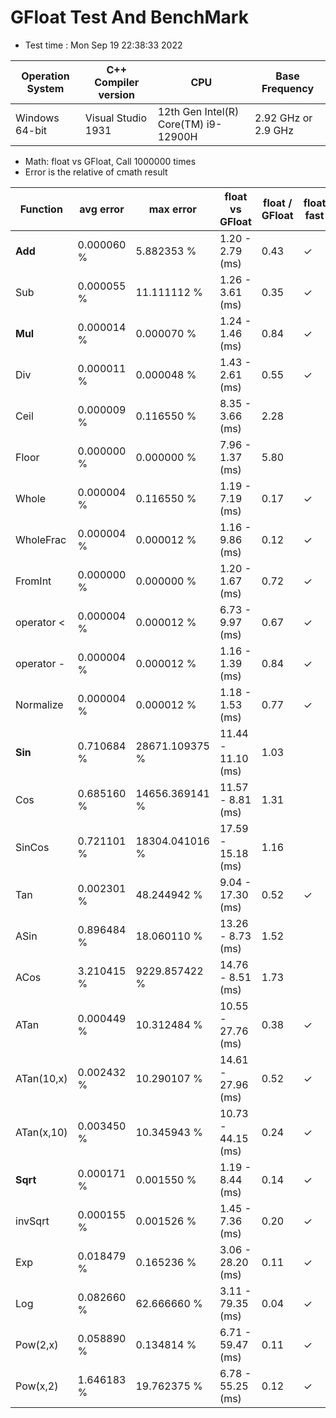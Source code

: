 # GFloat Test And BenchMark
 * Test time : Mon Sep 19 22:38:33 2022

|Operation System| C++ Compiler version |CPU  | Base Frequency  |
|--|--|--|--|
|Windows 64-bit|Visual Studio 1931|12th Gen Intel(R) Core(TM) i9-12900H|2.92 GHz or  2.9 GHz |
 * Math: float vs GFloat,  Call 1000000 times
 * Error is the relative of cmath result 

|Function| avg error|max error| float vs GFloat | float / GFloat | float fast| GFloat fast|
|--|--|--|--|--|--|--|
|**Add**|0.000060 %|5.882353 %|1.20 - 2.79  (ms) |0.43|$\checkmark$||
|Sub|0.000055 %|11.111112 %|1.26 - 3.61  (ms) |0.35|$\checkmark$||
|**Mul**|0.000014 %|0.000070 %|1.24 - 1.46  (ms) |0.84|$\checkmark$||
|Div|0.000011 %|0.000048 %|1.43 - 2.61  (ms) |0.55|$\checkmark$||
|Ceil|0.000009 %|0.116550 %|8.35 - 3.66  (ms) |2.28||$\checkmark$|
|Floor|0.000000 %|0.000000 %|7.96 - 1.37  (ms) |5.80||$\checkmark$|
|Whole|0.000004 %|0.116550 %|1.19 - 7.19  (ms) |0.17|$\checkmark$||
|WholeFrac|0.000004 %|0.000012 %|1.16 - 9.86  (ms) |0.12|$\checkmark$||
|FromInt|0.000000 %|0.000000 %|1.20 - 1.67  (ms) |0.72|$\checkmark$||
|operator <|0.000004 %|0.000012 %|6.73 - 9.97  (ms) |0.67|$\checkmark$||
|operator -|0.000004 %|0.000012 %|1.16 - 1.39  (ms) |0.84|$\checkmark$||
|Normalize|0.000004 %|0.000012 %|1.18 - 1.53  (ms) |0.77|$\checkmark$||
|**Sin**|0.710684 %|28671.109375 %|11.44 - 11.10  (ms) |1.03||$\checkmark$|
|Cos|0.685160 %|14656.369141 %|11.57 - 8.81  (ms) |1.31||$\checkmark$|
|SinCos|0.721101 %|18304.041016 %|17.59 - 15.18  (ms) |1.16||$\checkmark$|
|Tan|0.002301 %|48.244942 %|9.04 - 17.30  (ms) |0.52|$\checkmark$||
|ASin|0.896484 %|18.060110 %|13.26 - 8.73  (ms) |1.52||$\checkmark$|
|ACos|3.210415 %|9229.857422 %|14.76 - 8.51  (ms) |1.73||$\checkmark$|
|ATan|0.000449 %|10.312484 %|10.55 - 27.76  (ms) |0.38|$\checkmark$||
|ATan(10,x)|0.002432 %|10.290107 %|14.61 - 27.96  (ms) |0.52|$\checkmark$||
|ATan(x,10)|0.003450 %|10.345943 %|10.73 - 44.15  (ms) |0.24|$\checkmark$||
|**Sqrt**|0.000171 %|0.001550 %|1.19 - 8.44  (ms) |0.14|$\checkmark$||
|invSqrt|0.000155 %|0.001526 %|1.45 - 7.36  (ms) |0.20|$\checkmark$||
|Exp|0.018479 %|0.165236 %|3.06 - 28.20  (ms) |0.11|$\checkmark$||
|Log|0.082660 %|62.666660 %|3.11 - 79.35  (ms) |0.04|$\checkmark$||
|Pow(2,x)|0.058890 %|0.134814 %|6.71 - 59.47  (ms) |0.11|$\checkmark$||
|Pow(x,2)|1.646183 %|19.762375 %|6.78 - 55.25  (ms) |0.12|$\checkmark$||
